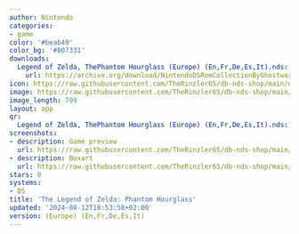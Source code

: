 ```yaml
---
author: Nintendo
categories:
- game
color: '#beab49'
color_bg: '#807331'
downloads:
  Legend of Zelda, ThePhantom Hourglass (Europe) (En,Fr,De,Es,It).nds:
    url: https://archive.org/download/NintendoDSRomCollectionByGhostware/Legend%20of%20Zelda%2C%20ThePhantom%20Hourglass%20%28Europe%29%20%28En%2CFr%2CDe%2CEs%2CIt%29.nds
icon: https://raw.githubusercontent.com/TheRinzler65/db-nds-shop/main/docs/assets/images/icons/zeldaphantom.png
image: https://raw.githubusercontent.com/TheRinzler65/db-nds-shop/main/docs/assets/images/icons/zeldaphantom.png
image_length: 709
layout: app
qr:
  Legend of Zelda, ThePhantom Hourglass (Europe) (En,Fr,De,Es,It).nds: https://db-nds-shop.fr/assets/images/qr/legend-of-zelda-thephantom-hourglass-europe-enfrdeesit-nds.png
screenshots:
- description: Game preview
  url: https://raw.githubusercontent.com/TheRinzler65/db-nds-shop/main/docs/assets/images/screenshots/zeldaphantom/zeldaphantom.png
- description: Boxart
  url: https://raw.githubusercontent.com/TheRinzler65/db-nds-shop/main/docs/assets/images/boxart/Legend%20of%20Zelda%2C%20ThePhantom%20Hourglass%20(Europe)%20(En%2CFr%2CDe%2CEs%2CIt).nds.png
stars: 0
systems:
- DS
title: 'The Legend of Zelda: Phantom Hourglass'
updated: '2024-08-12T18:53:58+02:00'
version: (Europe) (En,Fr,De,Es,It)
---
```


